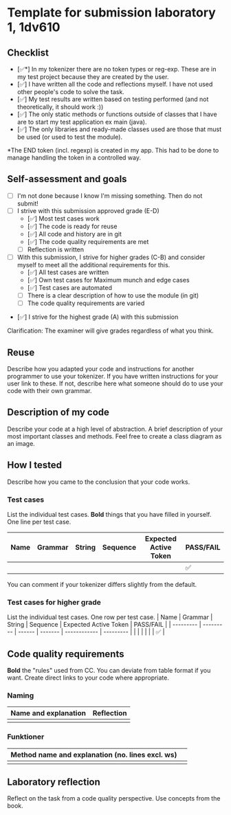 # Template for submission laboratory 1, 1dv610

## Checklist
  - [✅*] In my tokenizer there are no token types or reg-exp. These are in my test project because they are created by the user. 
  - [✅] I have written all the code and reflections myself. I have not used other people's code to solve the task.
  - [✅] My test results are written based on testing performed (and not theoretically, it should work :))
  - [✅] The only static methods or functions outside of classes that I have are to start my test application ex main (java).
  - [✅] The only libraries and ready-made classes used are those that must be used (or used to test the module).

*The END token (incl. regexp) is created in my app. This had to be done to manage handling the token in a controlled way.

## Self-assessment and goals
  - [ ] I'm not done because I know I'm missing something. Then do not submit!
  - [ ] I strive with this submission approved grade (E-D)
    - [✅] Most test cases work
    - [✅] The code is ready for reuse
    - [✅] All code and history are in git
    - [✅] The code quality requirements are met
    - [ ] Reflection is written
  - [ ] With this submission, I strive for higher grades (C-B) and consider myself to meet all the additional requirements for this.
    - [✅] All test cases are written
    - [✅] Own test cases for Maximum munch and edge cases
    - [✅] Test cases are automated
    - [ ] There is a clear description of how to use the module (in git)
    - [ ] The code quality requirements are varied
  - [✅] I strive for the highest grade (A) with this submission

Clarification: The examiner will give grades regardless of what you think.

## Reuse
Describe how you adapted your code and instructions for another programmer to use your tokenizer. If you have written instructions for your user link to these. If not, describe here what someone should do to use your code with their own grammar.

## Description of my code
Describe your code at a high level of abstraction. A brief description of your most important classes and methods. Feel free to create a class diagram as an image.

## How I tested
Describe how you came to the conclusion that your code works.

### Test cases
List the individual test cases. **Bold** things that you have filled in yourself. One line per test case.

| Name      | Grammar | String | Sequence | Expected Active Token | PASS/FAIL |
| --------- | --------- | ------ | ------- | ------------ | --------- |
|           |           |        |         |              | ✅       |

You can comment if your tokenizer differs slightly from the default.

### Test cases for higher grade

List the individual test cases. One row per test case.
| Name      | Grammar | String | Sequence | Expected Active Token | PASS/FAIL |
| --------- | --------- | ------ | ------- | ------------ | --------- |
|           |           |        |         |              | ✅        |

## Code quality requirements

**Bold** the "rules" used from CC. You can deviate from table format if you want. Create direct links to your code where appropriate.

### Naming

| Name and explanation  | Reflection                                   |
| -------------------  | ---------------------------------------------|
|                      |                                              |

### Funktioner

| Method name and explanation (no. lines excl. ws)  |                                  |
| -------------------  | ---------------------------------------------|
|                      |                                              |

## Laboratory reflection
Reflect on the task from a code quality perspective. Use concepts from the book.
